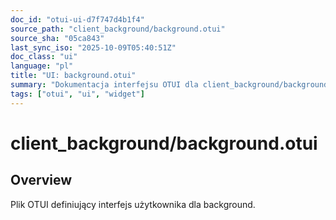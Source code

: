 ```yaml
---
doc_id: "otui-ui-d7f747d4b1f4"
source_path: "client_background/background.otui"
source_sha: "05ca843"
last_sync_iso: "2025-10-09T05:40:51Z"
doc_class: "ui"
language: "pl"
title: "UI: background.otui"
summary: "Dokumentacja interfejsu OTUI dla client_background/background.otui"
tags: ["otui", "ui", "widget"]
---
```


# client_background/background.otui

## Overview

Plik OTUI definiujący interfejs użytkownika dla background.
